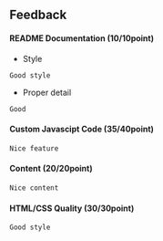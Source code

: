 ## Feedback
#### README Documentation (10/10point)
*  Style
```
Good style
```  
*  Proper detail
```
Good
```
#### Custom Javascipt Code (35/40point)
```
Nice feature
```
#### Content (20/20point)
```
Nice content

```
#### HTML/CSS Quality (30/30point)
```
Good style
```